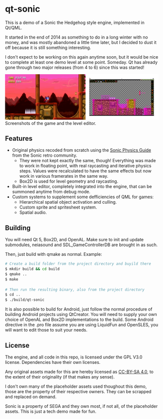 # qt-sonic

This is a demo of a Sonic the Hedgehog style engine, implemented in Qt/QML.

It started in the end of 2014 as something to do in a long winter with no money,
and was mostly abandoned a little time later, but I decided to dust it off because it is still something interesting.

I don't expect to be working on this again anytime soon, but it would be nice to complete 
at least one demo level at some point. Someday. Qt has already gone through two major releases (from 4 to 6)
since this was started!

![Readme](./doc/readme.png)
Screenshots of the game and the level editor.

## Features

* Original physics recoded from scratch using the [Sonic Physics Guide](https://info.sonicretro.org/Sonic_Physics_Guide) from the Sonic retro community.
    * They were not kept exactly the same, though! Everything was made to work in floating point, with real raycasting and iterative physics steps. Values were recalculated
      to have the same effects but now work in various framerates in the same way.
    * Box2D is used for level geometry and raycasting.
* Built-in level editor, completely integrated into the engine, that can be summoned anytime from debug mode.
* Custom systems to supplement some defficiencies of QML for games:
    * Hierarchical spatial object activation and culling.
    * Custom sprite and spritesheet system.
    * Spatial audio.

## Building

You will need Qt 5, Box2D, and OpenAL. Make sure to init and update submodules, 
neiasound and SDL_GameControllerDB are brought in as such.

Then, just build with qmake as normal. Example:

```bash
# Create a build folder from the project directory and buyild there
$ mkdir build && cd build
$ qmake ..
$ make 

# Then run the resulting binary, also from the project directory
$ cd ..
$ ./build/qt-sonic
```

It is also possible to build for Android, just follow the normal procedure of 
building Android projects using QtCreator. You will need to supply your own choice of
OpenAL and Box2D implementations to the build. Some Android directive in the .pro file 
assume you are using LiquidFun and OpenSLES, you will want to edit those to suit your needs.

## License

The engine, and all code in this repo, is licensed under the GPL V3.0 license. 
Dependencies have their own licenses.

Any original assets made for this are hereby licensed as [CC-BY-SA 4.0](https://creativecommons.org/licenses/by-sa/4.0/deed.en), 
to the extent of their originality (if that makes any sense).

I don't own many of the placeholder assets used thoughout this demo, those
are the property of their respective owners. They can be scrapped and replaced on demand.

Sonic is a property of SEGA and they own most, if not all, of the placeholder assets. 
This is just a tech demo made for fun.
